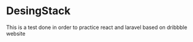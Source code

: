 # DesingStack

This is a test done in order to practice react and laravel based on dribbble website

